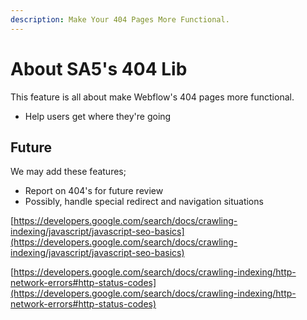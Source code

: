 ```yaml
---
description: Make Your 404 Pages More Functional.
---
```


# About SA5's 404 Lib

This feature is all about make Webflow's 404 pages more functional.

* Help users get where they're going

## Future <a href="#display-captions-in-webflows-lightboxes" id="display-captions-in-webflows-lightboxes"></a>

We may add these features;

* Report on 404's for future review&#x20;
* Possibly, handle special redirect and navigation situations

[https://developers.google.com/search/docs/crawling-indexing/javascript/javascript-seo-basics](https://developers.google.com/search/docs/crawling-indexing/javascript/javascript-seo-basics)

[https://developers.google.com/search/docs/crawling-indexing/http-network-errors#http-status-codes](https://developers.google.com/search/docs/crawling-indexing/http-network-errors#http-status-codes)

